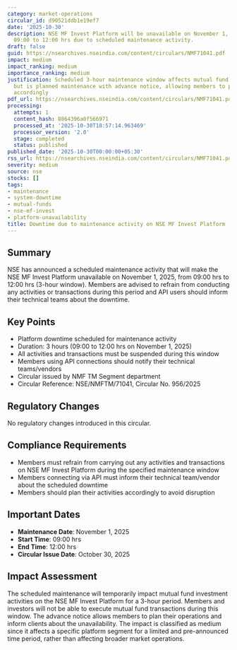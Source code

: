 ```yaml
---
category: market-operations
circular_id: d90521ddb1e19ef7
date: '2025-10-30'
description: NSE MF Invest Platform will be unavailable on November 1, 2025, from
  09:00 to 12:00 hrs due to scheduled maintenance activity.
draft: false
guid: https://nsearchives.nseindia.com/content/circulars/NMF71041.pdf
impact: medium
impact_ranking: medium
importance_ranking: medium
justification: Scheduled 3-hour maintenance window affects mutual fund platform operations
  but is planned maintenance with advance notice, allowing members to plan activities
  accordingly
pdf_url: https://nsearchives.nseindia.com/content/circulars/NMF71041.pdf
processing:
  attempts: 1
  content_hash: 8864396a0f566971
  processed_at: '2025-10-30T18:57:14.963469'
  processor_version: '2.0'
  stage: completed
  status: published
published_date: '2025-10-30T00:00:00+05:30'
rss_url: https://nsearchives.nseindia.com/content/circulars/NMF71041.pdf
severity: medium
source: nse
stocks: []
tags:
- maintenance
- system-downtime
- mutual-funds
- nse-mf-invest
- platform-unavailability
title: Downtime due to maintenance activity on NSE MF Invest Platform
---
```


## Summary

NSE has announced a scheduled maintenance activity that will make the NSE MF Invest Platform unavailable on November 1, 2025, from 09:00 hrs to 12:00 hrs (3-hour window). Members are advised to refrain from conducting any activities or transactions during this period and API users should inform their technical teams about the downtime.

## Key Points

- Platform downtime scheduled for maintenance activity
- Duration: 3 hours (09:00 to 12:00 hrs on November 1, 2025)
- All activities and transactions must be suspended during this window
- Members using API connections should notify their technical teams/vendors
- Circular issued by NMF TM Segment department
- Circular Reference: NSE/NMFTM/71041, Circular No. 956/2025

## Regulatory Changes

No regulatory changes introduced in this circular.

## Compliance Requirements

- Members must refrain from carrying out any activities and transactions on NSE MF Invest Platform during the specified maintenance window
- Members connecting via API must inform their technical team/vendor about the scheduled downtime
- Members should plan their activities accordingly to avoid disruption

## Important Dates

- **Maintenance Date**: November 1, 2025
- **Start Time**: 09:00 hrs
- **End Time**: 12:00 hrs
- **Circular Issue Date**: October 30, 2025

## Impact Assessment

The scheduled maintenance will temporarily impact mutual fund investment activities on the NSE MF Invest Platform for a 3-hour period. Members and investors will not be able to execute mutual fund transactions during this window. The advance notice allows members to plan their operations and inform clients about the unavailability. The impact is classified as medium since it affects a specific platform segment for a limited and pre-announced time period, rather than affecting broader market operations.
